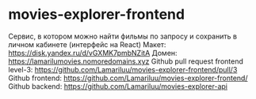 # movies-explorer-frontend
Сервис, в котором можно найти фильмы по запросу и сохранить в личном кабинете (интерфейс на React)
Макет: https://disk.yandex.ru/d/vGXMK7pmbNZitA
Домен: https://lamarilumovies.nomoredomains.xyz
Github pull request frontend level-3: https://github.com/Lamariluu/movies-explorer-frontend/pull/3
Github frontend: https://github.com/Lamariluu/movies-explorer-frontend/
Github backend: https://github.com/Lamariluu/movies-explorer-api